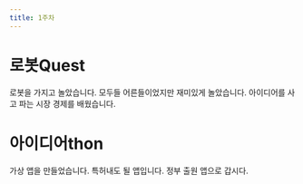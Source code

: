 ```yaml
---
title: 1주차
---
```


# 로봇Quest

로봇을 가지고 놀았습니다. 
모두들 어른들이었지만 재미있게 놀았습니다.
아이디어를 사고 파는 시장 경제를 배웠습니다.


# 아이디어thon

가상 앱을 만들었습니다. 특허내도 될 앱입니다.
정부 출원 앱으로 갑시다.
